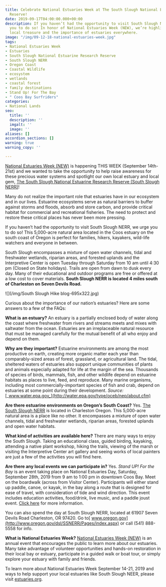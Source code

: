 ```yaml
---
title: Celebrate National Estuaries Week at The South Slough National Estuarine Research
  Reserve!
date: 2019-09-17T04:00:00.000+00:00
description: If you haven’t had the opportunity to visit South Slough NERR, we urge
  you to do so! In honor of National Estuaries Week (NEW), we’re highlighting this
  local treasure and the importance of estuaries everywhere.
image: "/img/09-12-18-national-estuaries-week.jpg"
tags:
- National Estuaries Week
- Estuaries
- South Slough National Estuarine Research Reserve
- South Slough NERR
- Oregon Coast
- Coastal Wildlife
- ecosystem
- wetlands
- coastal forest
- family destinations
- Stand Up! For The Bay
- " Coos Bay Surfriders"
categories:
- National Lands
seo:
  title: ''
  description: ''
  imgalt: ''
  image: ''
aliases: []
accordion_sections: []
warning: true
warning_copy: ''

---
```

[National Estuaries Week (NEW)](https://estuaries.org/get-involved/new/) is happening THIS WEEK (September 14th-21st) and we wanted to take the opportunity to help raise awareness for these precious water systems and spotlight our own local estuary and local gem, [The South Slough National Estuarine Research Reserve (South Slough NERR)](https://www.oregon.gov/dsl/SS/Pages/About.aspx)!

Many do not realize the important role that estuaries have in our ecosystem and in our lives. Estuarine ecosystems serve as natural barriers to buffer against storms and floods, absorb and store carbon, and provide critical habitat for commercial and recreational fisheries. The need to protect and restore these critical places has never been more pressing.

If you haven’t had the opportunity to visit South Slough NERR, we urge you to do so! This 5,000-acre natural area located in the Coos estuary on the south coast of Oregon is perfect for families, hikers, kayakers, wild-life watchers and everyone in between. 

South Slough encompasses a mixture of open water channels, tidal and freshwater wetlands, riparian areas, and forested uplands and the Interpretive Center is open Tuesday through Saturday from 10 am until 4:30 pm (Closed on State holidays). Trails are open from dawn to dusk every day. Many of their educational and outdoor programs are free or offered at a low cost to cover materials. **South Slough NERR is located 4 miles south of Charleston on Seven Devils Road.**

![](/img/South Slough Hike blog-695x322.jpg)

Curious about the importance of our nation’s estuaries? Here are some answers to a few of the FAQs:

**What is an estuary?** An estuary is a partially enclosed body of water along the coast where freshwater from rivers and streams meets and mixes with saltwater from the ocean. Estuaries are an irreplaceable natural resource that must be managed carefully for the mutual benefit of all who enjoy and depend on them.

**Why are they important?** Estuarine environments are among the most productive on earth, creating more organic matter each year than comparably-sized areas of forest, grassland, or agricultural land. The tidal, sheltered waters of estuaries also support unique communities of plants and animals especially adapted for life at the margin of the sea. Thousands of species of birds, mammals, fish, and other wildlife depend on estuarine habitats as places to live, feed, and reproduce. Many marine organisms, including most commercially-important species of fish and crab, depend on estuaries at some point during their development. _Source:_ [_www.water.epa.gov_](http://water.epa.gov/type/oceb/nep/about.cfm)

**Are there estuarine environments on Oregon’s South Coast?** Yes. [The South Slough NERR](https://www.oregon.gov/dsl/SS/Pages/About.aspx) is located in Charleston Oregon. This 5,000-acre natural area is a place like no other. It encompasses a mixture of open water channels, tidal and freshwater wetlands, riparian areas, forested uplands and open water habitats.

**What kind of activities are available here?** There are many ways to enjoy the South Slough. Taking an educational class, guided birding, kayaking, attending a native plant workshop, hiking the trails, viewing of the marsh or visiting the Interpretive Center art gallery and seeing works of local painters are just a few of the activities you will find here.

**Are there any local events we can participate in?** Yes. _Stand UP! For the Bay_ is an event taking place on National Estuaries Day, Saturday, September 28th, 2019 from 9 am to 1:00 pm in downtown Coos Bay. Meet on the boardwalk (across from Visitor Center). Participants will either stand up paddle, canoe, or kayak, in the bay along a route that is designed for ease of travel, with consideration of tide and wind direction. This event includes education activities, food/drink, live music, and a paddle joust event. [Click here](https://www.facebook.com/events/1024849711239531/?active_tab=about) for more information. 

You can also spend the day at South Slough NERR, located at 61907 Seven Devils Road Charleston, OR 97420. Go to[ www.oregon.gov](http://www.oregon.gov/dsl/SSNERR/Pages/index.aspx) or call (541) 888-5558 for info.

**What is National Estuaries Week?** [National Estuaries Week (NEW)](https://estuaries.org/get-involved/new/) is an annual event that encourages the public to learn more about our estuaries. Many take advantage of volunteer opportunities and hands-on restoration in their local bay or estuary, participate in a guided walk or boat tour, or simply explore your estuary with family and friends.

To learn more about National Estuaries Week September 14-21, 2019 and ways to help support your local estuaries like South Slough NEER, please visit [estuaries.org](https://estuaries.org/get-involved/new/).